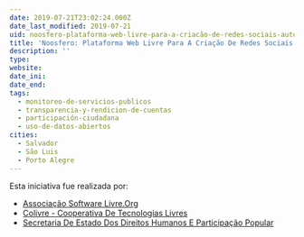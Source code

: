 ```yaml
---
date: 2019-07-21T23:02:24.000Z
date_last_modified: 2019-07-21
uid: noosfero-plataforma-web-livre-para-a-criacão-de-redes-sociais-autonomas-e-participacão-civica
title: 'Noosfero: Plataforma Web Livre Para A Criação De Redes Sociais Autônomas E Participação Cívica'
description: ''
type: 
website: 
date_ini: 
date_end: 
tags:
  - monitoreo-de-servicios-publicos
  - transparencia-y-rendicion-de-cuentas
  - participación-ciudadana
  - uso-de-datos-abiertos
cities: 
  - Salvador
  - São Luis
  - Porto Alegre
---
```


Esta iniciativa fue realizada por:

- [Associação Software Livre.Org](/organizaciones/associacão-software-livre-org)
- [Colivre - Cooperativa De Tecnologias Livres](/organizaciones/colivre-cooperativa-de-tecnologias-livres)
- [Secretaria De Estado Dos Direitos Humanos E Participação Popular](/organizaciones/secretaria-de-estado-dos-direitos-humanos-e-participacão-popular)
